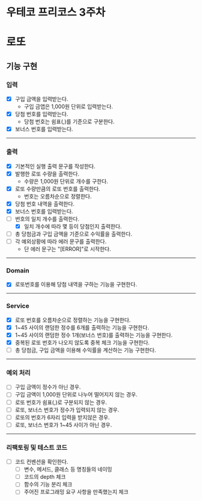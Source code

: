 우테코 프리코스 3주차
=
# 로또

## 기능 구현

### 입력 
- [x] 구입 금액을 입력받는다. 
  - 구입 금앱은 1,000원 단위로 입력받는다.
- [x] 당첨 번호를 입력받는다.
  - 당첨 번호는 쉼표(,)를 기준으로 구분한다.
- [x] 보너스 번호를 입력받는다.

---
### 출력
- [x] 기본적인 실행 출력 문구를 작성한다.
- [x] 발행한 로또 수량을 출력한다.
  - 수량은 1,000원 단위로 개수를 구한다.
- [x] 로또 수량만큼의 로또 번호를 출력한다.
  -  번호는 오름차순으로 정렬한다.
- [x] 당첨 번호 내역을 출력한다.
- [x] 보너스 번호를 입력받는다.
- [ ] 번호의 일치 개수를 출력한다.
  - [x] 일치 개수에 따라 몇 등이 당첨인지 출력한다.
- [ ] 총 당첨금과 구입 금액을 기준으로 수익률을 출력한다.
- [ ] 각 예외상황에 따라 에러 문구를 출력한다.
  - 단 에러 문구는 "[ERROR]"로 시작한다.

---
### Domain 
- [x] 로또번호를 이용해 당첨 내역을 구하는 기능을 구현한다.

---
### Service
- [x] 로또 번호를 오름차순으로 정렬하는 기능을 구현한다.
- [x] 1~45 사이의 랜덤한 정수를 6개를 출력하는 기능을 구현한다.
- [x] 1~45 사이의 랜덤한 정수 1개(보너스 번호)를 출력하는 기능을 구현한다.
- [x] 중복된 로또 번호가 나오지 않도록 중복 체크 기능을 구현한다.
- [ ] 총 당첨금, 구입 금액을 이용해 수익률을 계산하는 기능 구현한다.

---
### 예외 처리
- [ ] 구입 금액이 정수가 아닌 경우.
- [ ] 구입 금액이 1,000원 단위로 나누어 떨어지지 않는 경우.
- [ ] 로또 번호가 쉼표(,)로 구분되지 않는 경우.
- [ ] 로또, 보너스 번호가 정수가 입력되지 않는 경우.
- [ ] 로또의 번호가 6자리 입력을 받지않은 경우.
- [ ] 로또, 보너스 번호가 1~45 사이가 아닌 경우.

---
### 리팩토링 및 테스트 코드
-[ ] 코드 컨벤션을 확인한다.
  -[ ] 변수, 메서드, 클래스 등 명칭들의 네이밍
  -[ ] 코드의 depth 체크
  -[ ] 함수의 기능 분리 체크
  -[ ] 주어진 프로그래밍 요구 사항을 만족했는지 체크 